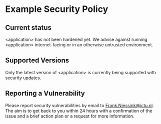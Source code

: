 # Example Security Policy

## Current status

&lt;application&gt; has not been hardened yet. We advise against running &lt;application&gt; internet-facing or in an otherwise untrusted environment.

## Supported Versions

Only the latest version of &lt;application&gt; is currently being supported with security updates.

## Reporting a Vulnerability

Please report security vulnerabilities by email to Frank.Niessink@ictu.nl. The aim is to get back to you within 24 hours with a confirmation of the issue and a brief action plan or a request for more information. 

